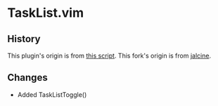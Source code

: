 # TaskList.vim

## History

This plugin's origin is from [this script](http://www.vim.org/scripts/script.php?script_id=2607).
This fork's origin is from [jalcine](https://github.com/jalcine/TaskList.vim).

## Changes

* Added TaskListToggle()
